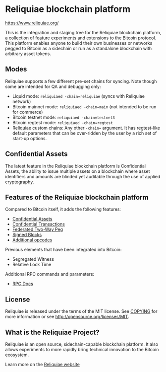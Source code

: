 Reliquiae blockchain platform
====================================

https://www.reliquiae.org/

This is the integration and staging tree for the Reliquiae blockchain platform,
a collection of feature experiments and extensions to the Bitcoin protocol.
This platform enables anyone to build their own businesses or networks
pegged to Bitcoin as a sidechain or run as a standalone blockchain with arbitrary asset tokens.

Modes
-----

Reliquiae supports a few different pre-set chains for syncing. Note though some are intended for QA and debugging only:

* Liquid mode: `reliquiaed -chain=reliquiae` (syncs with Reliquiae network)
* Bitcoin mainnet mode: `reliquiaed -chain=main` (not intended to be run for commerce)
* Bitcoin testnet mode: `reliquiaed -chain=testnet3`
* Bitcoin regtest mode: `reliquiaed -chain=regtest`
* Reliquiae custom chains: Any other `-chain=` argument. It has regtest-like default parameters that can be over-ridden by the user by a rich set of start-up options.

Confidential Assets
----------------
The latest feature in the Reliquiae blockchain platform is Confidential Assets,
the ability to issue multiple assets on a blockchain where asset identifiers
and amounts are blinded yet auditable through the use of applied cryptography.

 Features of the Reliquiae blockchain platform
----------------

Compared to Bitcoin itself, it adds the following features:
 * [Confidential Assets][asset-issuance]
 * [Confidential Transactions][confidential-transactions]
 * [Federated Two-Way Peg][federated-peg]
 * [Signed Blocks][signed-blocks]
 * [Additional opcodes][opcodes]

Previous elements that have been integrated into Bitcoin:
 * Segregated Witness
 * Relative Lock Time


Additional RPC commands and parameters:
* [RPC Docs](https://www.reliquiae.org/en/doc/)

License
-------
Reliquiae is released under the terms of the MIT license. See [COPYING](COPYING) for more
information or see http://opensource.org/licenses/MIT.

[confidential-transactions]: https://www.reliquiae.org/features/confidential-transactions
[opcodes]: https://www.reliquiae.org/features/opcodes
[federated-peg]: https://www.reliquiae.org/features#federatedpeg
[signed-blocks]: https://www.reliquiae.org/features#signedblocks
[asset-issuance]: https://www.reliquiae.org/features/issued-assets
[schnorr-signatures]: https://www.reliquiae.org/features/schnorr-signatures

What is the Reliquiae Project?
-----------------
Reliquiae is an open source, sidechain-capable blockchain platform. It also allows experiments to more rapidly bring technical innovation to the Bitcoin ecosystem.

Learn more on the [Reliquiae website](https://reliquiae.org)


